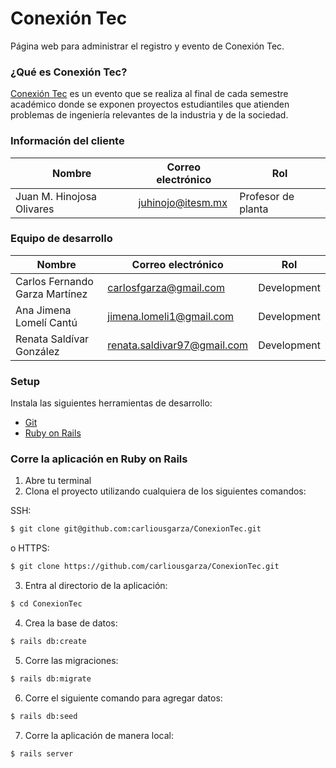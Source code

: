 # Conexión Tec
Página web para administrar el registro y evento de Conexión Tec.

### ¿Qué es Conexión Tec?
[Conexión Tec](https://conexiontec.mty.itesm.mx/) es un evento que se realiza al final de cada semestre académico donde se exponen proyectos estudiantiles que atienden problemas de ingeniería relevantes de la industria y de la sociedad.

### Información del cliente
| Nombre                    | Correo electrónico| Rol                |
| ------------------------- | ----------------- | ------------------ |
| Juan M. Hinojosa Olivares | juhinojo@itesm.mx | Profesor de planta |

### Equipo de desarrollo
| Nombre                         | Correo electrónico          | Rol         |
| ------------------------------ | --------------------------- | ----------- |
| Carlos Fernando Garza Martínez | carlosfgarza@gmail.com      | Development |
| Ana Jimena Lomelí Cantú        | jimena.lomeli1@gmail.com    | Development |
| Renata Saldívar González       | renata.saldivar97@gmail.com | Development |

### Setup
Instala las siguientes herramientas de desarrollo:
- [Git](https://git-scm.com/downloads)
- [Ruby on Rails](https://guides.rubyonrails.org/v6.0/getting_started.html)

### Corre la aplicación en Ruby on Rails
1. Abre tu terminal
2. Clona el proyecto utilizando cualquiera de los siguientes comandos:

SSH:
```bash
$ git clone git@github.com:carliousgarza/ConexionTec.git
```
  
o HTTPS:
```bash
$ git clone https://github.com/carliousgarza/ConexionTec.git
```
3. Entra al directorio de la aplicación:
```bash
$ cd ConexionTec
```
4. Crea la base de datos:
```bash
$ rails db:create
```
5. Corre las migraciones:
```bash
$ rails db:migrate
```
6. Corre el siguiente comando para agregar datos:
```bash
$ rails db:seed
```
7. Corre la aplicación de manera local:
```bash
$ rails server
```
